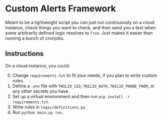 # Custom Alerts Framework

Meant to be a lightweight script you can just run continuously on a cloud instance, check things you want to check, and then send you a text when some arbitrarily defined logic resolves to `True`. Just makes it easier than running a bunch of cronjobs.

## Instructions

On a cloud instance, you could: 

0. Change `requirements.txt` to fit your needs, if you plan to write custom rules.
1. Define a `.env` file with `TWILIO_SID`, `TWILIO_AUTH`, `TWILIO_PHONE_FROM`, or any other secrets you have.
2. Set up a virtual environment and then run `pip install -r requirements.txt`. 
3. Write rules in `logic/definitions.py`.
4. Run `python main.py run`.
